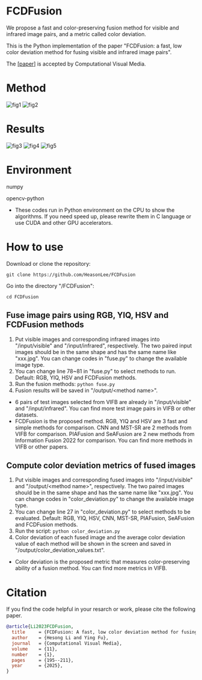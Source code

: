 # FCDFusion
We propose a fast and color-preserving fusion method for visible and infrared image pairs, and a metric called color deviation.

This is the Python implementation of the paper "FCDFusion: a fast, low color deviation method for fusing visible and infrared image pairs".

The [[paper]](https://doi.org/10.48550/arXiv.2408.01080) is accepted by Computational Visual Media. 

# Method
![fig1](figures/frame.png)
![fig2](figures/alg.png)

# Results
![fig3](figures/metric.png)
![fig4](figures/light.png)
![fig5](figures/shadow.png)

# Environment
numpy

opencv-python
- These codes run in Python environment on the CPU to show the algorithms. If you need speed up, please rewrite them in C language or use CUDA and other GPU accelerators.

# How to use
Download or clone the repository:

`git clone https://github.com/HeasonLee/FCDFusion`

Go into the directory "/FCDFusion":

`cd FCDFusion`

## Fuse image pairs using RGB, YIQ, HSV and FCDFusion methods
1. Put visible images and corresponding infrared images into "/input/visible" and "/input/infrared", respectively. The two paired input images should be in the same shape and has the same name like "xxx.jpg". You can change codes in "fuse.py" to change the available image type.
2. You can change line 78~81 in "fuse.py" to select methods to run. Default: RGB, YIQ, HSV and FCDFusion methods.
2. Run the fusion methods: `python fuse.py`
3. Fusion results will be saved in "/output/\<method name\>".

- 6 pairs of test images selected from VIFB are already in "/input/visible" and "/input/infrared". You can find more test image pairs in VIFB or other datasets.
- FCDFusion is the proposed method. RGB, YIQ and HSV are 3 fast and simple methods for comparison. CNN and MST-SR are 2 methods from VIFB for comparison. PIAFusion  and SeAFusion are 2 new methods from Information Fusion 2022 for comparison. You can find more methods in VIFB or other papers.

## Compute color deviation metrics of fused images
1. Put visible images and corresponding fused images into "/input/visible" and "/output/\<method name\>", respectively. The two paired images should be in the same shape and has the same name like "xxx.jpg". You can change codes in "color_deviation.py" to change the available image type.
2. You can change line 27 in "color_deviation.py" to select methods to be evaluated. Default: RGB, YIQ, HSV, CNN, MST-SR, PIAFusion, SeAFusion and FCDFusion methods.
4. Run the script: `python color_deviation.py`
5. Color deviation of each fused image and the average color deviation value of each method will be shown in the screen and saved in "/output/color_deviation_values.txt".

- Color deviation is the proposed metric that measures color-preserving ability of a fusion method. You can find more metrics in VIFB.

# Citation
If you find the code helpful in your resarch or work, please cite the following paper.
```bibtex
@article{Li2023FCDFusion,
  title     = {FCDFusion: A fast, low color deviation method for fusing visible and infrared image pairs},
  author    = {Hesong Li and Ying Fu},
  journal   = {Computational Visual Media},
  volume    = {11},
  number    = {1},
  pages     = {195--211},
  year      = {2025},
}
